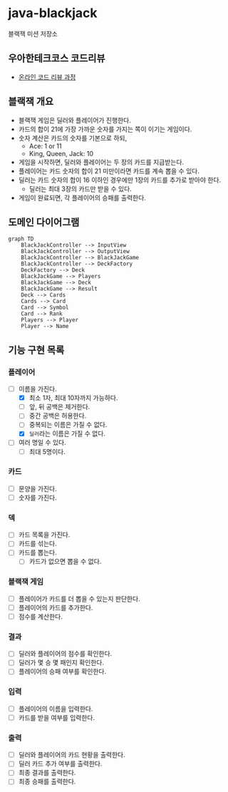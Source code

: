 # java-blackjack

블랙잭 미션 저장소

## 우아한테크코스 코드리뷰

- [온라인 코드 리뷰 과정](https://github.com/woowacourse/woowacourse-docs/blob/master/maincourse/README.md)

## 블랙잭 개요

- 블랙잭 게임은 딜러와 플레이어가 진행한다.
- 카드의 합이 21에 가장 가까운 숫자를 가지는 쪽이 이기는 게임이다.
- 숫자 계산은 카드의 숫자를 기본으로 하되,
  - Ace: 1 or 11
  - King, Queen, Jack: 10
- 게임을 시작하면, 딜러와 플레이어는 두 장의 카드를 지급받는다.
- 플레이어는 카드 숫자의 합이 21 미만이라면 카드를 계속 뽑을 수 있다.
- 딜러는 카드 숫자의 합이 16 이하인 경우에만 1장의 카드를 추가로 받아야 한다.
  - 딜러는 최대 3장의 카드만 받을 수 있다.
- 게임이 완료되면, 각 플레이어의 승패를 출력한다.

## 도메인 다이어그램

```mermaid
graph TD
    BlackJackController --> InputView
    BlackJackController --> OutputView
    BlackJackController --> BlackJackGame
    BlackJackController --> DeckFactory
    DeckFactory --> Deck
    BlackJackGame --> Players
    BlackJackGame --> Deck
    BlackJackGame --> Result
    Deck --> Cards
    Cards --> Card
    Card --> Symbol
    Card --> Rank
    Players --> Player
    Player --> Name
```

## 기능 구현 목록

### 플레이어

- [ ] 이름을 가진다.
  - [x] 최소 1자, 최대 10자까지 가능하다.
  - [ ] 앞, 뒤 공백은 제거한다.
  - [ ] 중간 공백은 허용한다.
  - [ ] 중복되는 이름은 가질 수 없다.
  - [x] `딜러`라는 이름은 가질 수 없다.
- [ ] 여러 명일 수 있다.
  - [ ] 최대 5명이다.

### 카드

- [ ] 문양을 가진다.
- [ ] 숫자를 가진다.

### 덱

- [ ] 카드 목록을 가진다.
- [ ] 카드를 섞는다.
- [ ] 카드를 뽑는다.
  - [ ] 카드가 없으면 뽑을 수 없다.

### 블랙잭 게임

- [ ] 플레이어가 카드를 더 뽑을 수 있는지 판단한다.
- [ ] 플레이어의 카드를 추가한다.
- [ ] 점수를 계산한다.

### 결과

- [ ] 딜러와 플레이어의 점수를 확인한다.
- [ ] 딜러가 몇 승 몇 패인지 확인한다.
- [ ] 플레이어의 승패 여부를 확인한다.

### 입력

- [ ] 플레이어의 이름을 입력한다.
- [ ] 카드를 받을 여부를 입력한다.

### 출력

- [ ] 딜러와 플레이어의 카드 현황을 출력한다.
- [ ] 딜러 카드 추가 여부를 출력한다.
- [ ] 최종 결과를 출력한다.
- [ ] 최종 승패를 출력한다.
